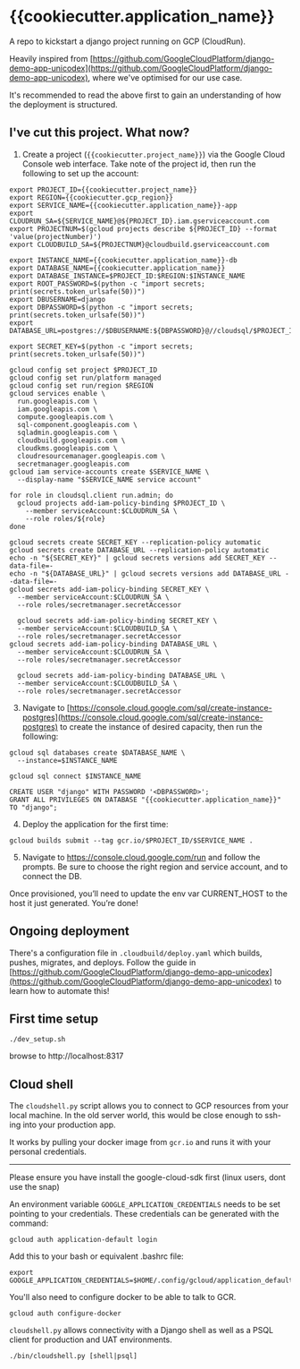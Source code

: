 # {{cookiecutter.application_name}}

A repo to kickstart a django project running on GCP (CloudRun).

Heavily inspired from [https://github.com/GoogleCloudPlatform/django-demo-app-unicodex](https://github.com/GoogleCloudPlatform/django-demo-app-unicodex), where we've optimised for our use case.

It's recommended to read the above first to gain an understanding of how the deployment is structured.

## I've cut this project. What now?

1. Create a project (`{{cookiecutter.project_name}}`) via the Google Cloud Console web interface. Take note of the project id, then run the following to set up the account:

```
export PROJECT_ID={{cookiecutter.project_name}}
export REGION={{cookiecutter.gcp_region}}
export SERVICE_NAME={{cookiecutter.application_name}}-app
export CLOUDRUN_SA=${SERVICE_NAME}@${PROJECT_ID}.iam.gserviceaccount.com
export PROJECTNUM=$(gcloud projects describe ${PROJECT_ID} --format 'value(projectNumber)')
export CLOUDBUILD_SA=${PROJECTNUM}@cloudbuild.gserviceaccount.com

export INSTANCE_NAME={{cookiecutter.application_name}}-db
export DATABASE_NAME={{cookiecutter.application_name}}
export DATABASE_INSTANCE=$PROJECT_ID:$REGION:$INSTANCE_NAME
export ROOT_PASSWORD=$(python -c "import secrets; print(secrets.token_urlsafe(50))")
export DBUSERNAME=django
export DBPASSWORD=$(python -c "import secrets; print(secrets.token_urlsafe(50))")
export DATABASE_URL=postgres://$DBUSERNAME:${DBPASSWORD}@//cloudsql/$PROJECT_ID:$REGION:$INSTANCE_NAME/$DATABASE_NAME

export SECRET_KEY=$(python -c "import secrets; print(secrets.token_urlsafe(50))")

gcloud config set project $PROJECT_ID
gcloud config set run/platform managed
gcloud config set run/region $REGION
gcloud services enable \
  run.googleapis.com \
  iam.googleapis.com \
  compute.googleapis.com \
  sql-component.googleapis.com \
  sqladmin.googleapis.com \
  cloudbuild.googleapis.com \
  cloudkms.googleapis.com \
  cloudresourcemanager.googleapis.com \
  secretmanager.googleapis.com
gcloud iam service-accounts create $SERVICE_NAME \
  --display-name "$SERVICE_NAME service account"
  
for role in cloudsql.client run.admin; do
  gcloud projects add-iam-policy-binding $PROJECT_ID \
    --member serviceAccount:$CLOUDRUN_SA \
    --role roles/${role}
done

gcloud secrets create SECRET_KEY --replication-policy automatic
gcloud secrets create DATABASE_URL --replication-policy automatic
echo -n "${SECRET_KEY}" | gcloud secrets versions add SECRET_KEY --data-file=-
echo -n "${DATABASE_URL}" | gcloud secrets versions add DATABASE_URL --data-file=-
gcloud secrets add-iam-policy-binding SECRET_KEY \
  --member serviceAccount:$CLOUDRUN_SA \
  --role roles/secretmanager.secretAccessor
  
  gcloud secrets add-iam-policy-binding SECRET_KEY \
  --member serviceAccount:$CLOUDBUILD_SA \
  --role roles/secretmanager.secretAccessor
gcloud secrets add-iam-policy-binding DATABASE_URL \
  --member serviceAccount:$CLOUDRUN_SA \
  --role roles/secretmanager.secretAccessor
  
  gcloud secrets add-iam-policy-binding DATABASE_URL \
  --member serviceAccount:$CLOUDBUILD_SA \
  --role roles/secretmanager.secretAccessor
```

3. Navigate to [https://console.cloud.google.com/sql/create-instance-postgres](https://console.cloud.google.com/sql/create-instance-postgres) to create the instance of desired capacity, then run the following:

```
gcloud sql databases create $DATABASE_NAME \
  --instance=$INSTANCE_NAME

gcloud sql connect $INSTANCE_NAME

CREATE USER "django" WITH PASSWORD '<DBPASSWORD>';
GRANT ALL PRIVILEGES ON DATABASE "{{cookiecutter.application_name}}" TO "django";
```

4. Deploy the application for the first time:

```
gcloud builds submit --tag gcr.io/$PROJECT_ID/$SERVICE_NAME .
```

5. Navigate to https://console.cloud.google.com/run and follow the prompts.
Be sure to choose the right region and service account, and to connect the DB.

Once provisioned, you’ll need to update the env var CURRENT_HOST to the host it just generated.
You’re done! 

## Ongoing deployment

There's a configuration file in `.cloudbuild/deploy.yaml` which builds, pushes, migrates, and deploys.
Follow the guide in [https://github.com/GoogleCloudPlatform/django-demo-app-unicodex](https://github.com/GoogleCloudPlatform/django-demo-app-unicodex) to learn how to automate this!

## First time setup

```
./dev_setup.sh
```

browse to http://localhost:8317

## Cloud shell

The `cloudshell.py` script allows you to connect to GCP resources from your local machine.
In the old server world, this would be close enough to ssh-ing into your production app.

It works by pulling your docker image from `gcr.io` and runs it with your personal credentials.

-------

Please ensure you have install the google-cloud-sdk first (linux users, dont use the snap)

An environment variable `GOOGLE_APPLICATION_CREDENTIALS` needs to be set pointing to your credentials.
These credentials can be generated with the command:

`gcloud auth application-default login`

Add this to your bash or equivalent .bashrc file:
```
export GOOGLE_APPLICATION_CREDENTIALS=$HOME/.config/gcloud/application_default_credentials.json
```

You'll also need to configure docker to be able to talk to GCR.

`gcloud auth configure-docker`

`cloudshell.py` allows connectivity with a Django shell as well as a PSQL client for production and UAT environments.

`./bin/cloudshell.py [shell|psql]`

